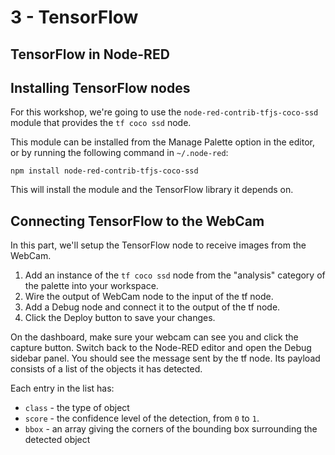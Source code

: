 # 3 - TensorFlow

## TensorFlow in Node-RED


## Installing TensorFlow nodes

For this workshop, we're going to use the `node-red-contrib-tfjs-coco-ssd`
module that provides the `tf coco ssd` node.

This module can be installed from the Manage Palette option in the editor, or by
running the following command in `~/.node-red`:

```
npm install node-red-contrib-tfjs-coco-ssd
```

This will install the module and the TensorFlow library it depends on.


## Connecting TensorFlow to the WebCam

In this part, we'll setup the TensorFlow node to receive images from the WebCam.

1. Add an instance of the `tf coco ssd` node from the "analysis" category of the
   palette into your workspace.
2. Wire the output of WebCam node to the input of the tf node.
3. Add a Debug node and connect it to the output of the tf node.
4. Click the Deploy button to save your changes.


On the dashboard, make sure your webcam can see you and click the capture button.
Switch back to the Node-RED editor and open the Debug sidebar panel. You should see
the message sent by the tf node. Its payload consists of a list of the objects
it has detected.

Each entry in the list has:

 - `class` - the type of object
 - `score` - the confidence level of the detection, from `0` to `1`.
 - `bbox` - an array giving the corners of the bounding box surrounding the detected object

